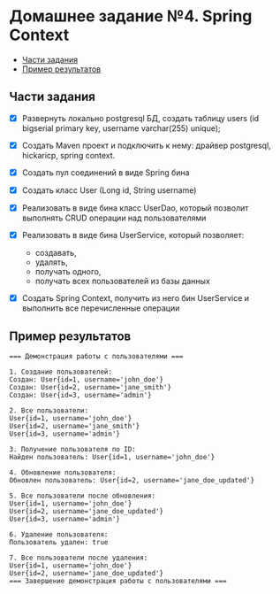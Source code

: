 # Домашнее задание №4. Spring Context

* [Части задания](#части-задания)
* [Пример результатов](#пример-результатов)

## Части задания
- [X] Развернуть локально postgresql БД, создать таблицу users (id bigserial primary key, username varchar(255) unique);

- [X] Создать Maven проект и подключить к нему: драйвер postgresql, hickaricp, spring context.

- [X] Создать пул соединений в виде Spring бина

- [X] Создать класс User (Long id, String username)

- [X] Реализовать в виде бина класс UserDao, который позволит выполнять CRUD операции над пользователями

- [X] Реализовать в виде бина UserService, который позволяет: 

    - создавать,
    - удалять,
    - получать одного,
    - получать всех пользователей из базы данных

- [X] Создать Spring Context, получить из него бин UserService и выполнить все перечисленные операции

## Пример результатов

```
=== Демонстрация работы с пользователями ===

1. Создание пользователей:
Создан: User{id=1, username='john_doe'}
Создан: User{id=2, username='jane_smith'}
Создан: User{id=3, username='admin'}

2. Все пользователи:
User{id=1, username='john_doe'}
User{id=2, username='jane_smith'}
User{id=3, username='admin'}

3. Получение пользователя по ID:
Найден пользователь: User{id=1, username='john_doe'}

4. Обновление пользователя:
Обновлен пользователь: User{id=2, username='jane_doe_updated'}

5. Все пользователи после обновления:
User{id=1, username='john_doe'}
User{id=2, username='jane_doe_updated'}
User{id=3, username='admin'}

6. Удаление пользователя:
Пользователь удален: true

7. Все пользователи после удаления:
User{id=1, username='john_doe'}
User{id=2, username='jane_doe_updated'}
=== Завершение демонстрация работы с пользователями ===
```